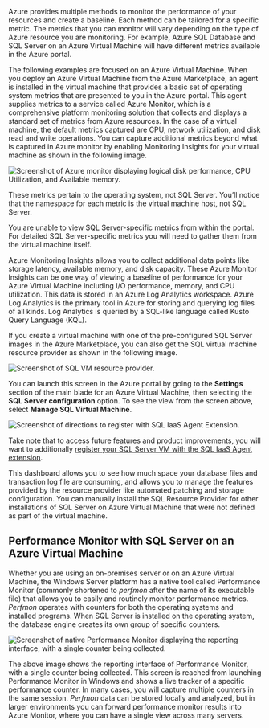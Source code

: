 Azure provides multiple methods to monitor the performance of your resources and create a baseline. Each method can be tailored for a specific metric. The metrics that you can monitor will vary depending on the type of Azure resource you are monitoring. For example, Azure SQL Database and SQL Server on an Azure Virtual Machine will have different metrics available in the Azure portal.

The following examples are focused on an Azure Virtual Machine. When you deploy an Azure Virtual Machine from the Azure Marketplace, an agent is installed in the virtual machine that provides a basic set of operating system metrics that are presented to you in the Azure portal. This agent supplies metrics to a service called Azure Monitor, which is a comprehensive platform monitoring solution that collects and displays a standard set of metrics from Azure resources. In the case of a virtual machine, the default metrics captured are CPU, network utilization, and disk read and write operations. You can capture additional metrics beyond what is captured in Azure monitor by enabling Monitoring Insights for your virtual machine as shown in the following image.

![Screenshot of Azure monitor displaying logical disk performance, CPU Utilization, and Available memory.](../media/module-44-optimize-resources-final-01.png#lightbox)

These metrics pertain to the operating system, not SQL Server. You’ll notice that the namespace for each metric is the virtual machine host, not SQL Server.

You are unable to view SQL Server-specific metrics from within the portal. For detailed SQL Server-specific metrics you will need to gather them from the virtual machine itself.

Azure Monitoring Insights allows you to collect additional data points like storage latency, available memory, and disk capacity. These Azure Monitor Insights can be one way of viewing a baseline of performance for your Azure Virtual Machine including I/O performance, memory, and CPU utilization. This data is stored in an Azure Log Analytics workspace. Azure Log Analytics is the primary tool in Azure for storing and querying log files of all kinds. Log Analytics is queried by a SQL-like language called Kusto Query Language (KQL).

If you create a virtual machine with one of the pre-configured SQL Server images in the Azure Marketplace, you can also get the SQL virtual machine resource provider as shown in the following image.

![Screenshot of SQL VM resource provider.](../media/module-44-optimize-resources-final-02.png#lightbox)

You can launch this screen in the Azure portal by going to the **Settings** section of the main blade for an Azure Virtual Machine, then selecting the **SQL Server configuration** option. To see the view from the screen above, select **Manage SQL Virtual Machine**. 

![Screenshot of directions to register with SQL IaaS Agent Extension.](../media/install-extension-img.png#lightbox)

Take note that to access future features and product improvements, you will want to additionally [register your SQL Server VM with the SQL IaaS Agent extension](/azure/azure-sql/virtual-machines/windows/sql-agent-extension-manually-register-single-vm?tabs=powershell%2Cazure-cli&WT.mc_id=Portal-Microsoft_Azure_Compute).

This dashboard allows you to see how much space your database files and transaction log file are consuming, and allows you to manage the features provided by the resource provider like automated patching and storage configuration. You can manually install the SQL Resource Provider for other installations of SQL Server on Azure Virtual Machine that were not defined as part of the virtual machine.

## Performance Monitor with SQL Server on an Azure Virtual Machine

Whether you are using an on-premises server or on an Azure Virtual Machine, the Windows Server platform has a native tool called Performance Monitor (commonly shortened to *perfmon* after the name of its executable file) that allows you to easily and routinely monitor performance metrics. *Perfmon* operates with counters for both the operating systems and installed programs. When SQL Server is installed on the operating system, the database engine creates its own group of specific counters.

![Screenshot of native Performance Monitor displaying the reporting interface, with a single counter being collected.](../media/module-44-optimize-resources-final-03.png#lightbox)

The above image shows the reporting interface of Performance Monitor, with a single counter being collected. This screen is reached from launching Performance Monitor in Windows and shows a live tracker of a specific performance counter. In many cases, you will capture multiple counters in the same session. *Perfmon* data can be stored locally and analyzed, but in larger environments you can forward performance monitor results into Azure Monitor, where you can have a single view across many servers.
